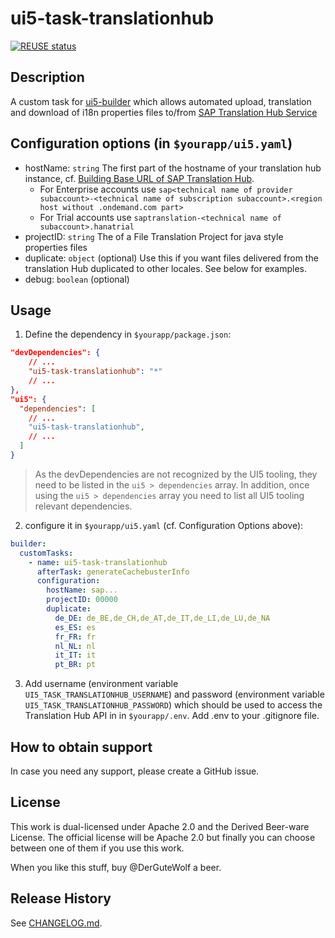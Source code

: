 # ui5-task-translationhub
[![REUSE status](https://api.reuse.software/badge/github.com/DerGuteWolf/ui5-task-translationhub)](https://api.reuse.software/info/github.com/DerGuteWolf/ui5-task-translationhub)

## Description
A custom task for [ui5-builder](https://github.com/SAP/ui5-builder) which allows automated upload, translation and download of i18n properties files to/from [SAP Translation Hub Service](https://help.sap.com/viewer/p/SAP_TRANSLATION_HUB)

## Configuration options (in `$yourapp/ui5.yaml`)

- hostName: `string`
  The first part of the hostname of your translation hub instance, cf. [Building Base URL of SAP Translation Hub](https://help.sap.com/viewer/ed6ce7a29bdd42169f5f0d7868bce6eb/Cloud/en-US/3a011fba82644259a2cc3c919863f4b4.html).
  - For Enterprise accounts use `sap<technical name of provider subaccount>-<technical name of subscription subaccount>.<region host without .ondemand.com part>`
  - For Trial accounts use `saptranslation-<technical name of subaccount>.hanatrial`
- projectID: `string`
  The <translation project ID> of a File Translation Project for java style properties files
- duplicate: `object` (optional)
  Use this if you want files delivered from the translation Hub duplicated to other locales. See below for examples. 
- debug: `boolean` (optional)
  
## Usage

1. Define the dependency in `$yourapp/package.json`:

```json
"devDependencies": {
    // ...
    "ui5-task-translationhub": "*"
    // ...
},
"ui5": {
  "dependencies": [
    // ...
    "ui5-task-translationhub",
    // ...
  ]
}
```

> As the devDependencies are not recognized by the UI5 tooling, they need to be listed in the `ui5 > dependencies` array. In addition, once using the `ui5 > dependencies` array you need to list all UI5 tooling relevant dependencies.

2. configure it in `$yourapp/ui5.yaml` (cf. Configuration Options above):

```yaml
builder:
  customTasks:
    - name: ui5-task-translationhub
      afterTask: generateCachebusterInfo
      configuration:
        hostName: sap...
        projectID: 00000
        duplicate:
          de_DE: de_BE,de_CH,de_AT,de_IT,de_LI,de_LU,de_NA
          es_ES: es
          fr_FR: fr
          nl_NL: nl
          it_IT: it
          pt_BR: pt
```
3. Add username (environment variable `UI5_TASK_TRANSLATIONHUB_USERNAME`) and password (environment variable `UI5_TASK_TRANSLATIONHUB_PASSWORD`) which should be used to access the Translation Hub API in in `$yourapp/.env`. Add .env to your .gitignore file.

## How to obtain support
In case you need any support, please create a GitHub issue.

## License
This work is dual-licensed under Apache 2.0 and the Derived Beer-ware License. The official license will be Apache 2.0 but finally you can choose between one of them if you use this work.

When you like this stuff, buy @DerGuteWolf a beer.

## Release History
See [CHANGELOG.md](CHANGELOG.md).
